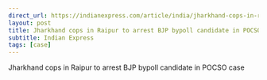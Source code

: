 ```yaml
---
direct_url: https://indianexpress.com/article/india/jharkhand-cops-in-raipur-to-arrest-bjp-bypoll-candidate-in-pocso-case-8299158/
layout: post
title: Jharkhand cops in Raipur to arrest BJP bypoll candidate in POCSO case
subtitle: Indian Express
tags: [case]
---
```


Jharkhand cops in Raipur to arrest BJP bypoll candidate in POCSO case